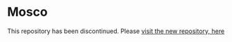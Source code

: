 # Mosco

This repository has been discontinued. Please [visit the new repository, here](https://github.com/DelphiWorlds/MoscoExpert)









